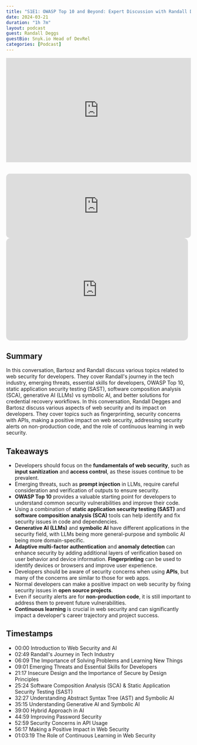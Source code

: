 ```yaml
---
title: "S1E1: OWASP Top 10 and Beyond: Expert Discussion with Randall Degges"
date: 2024-03-21
duration: "1h 7m"
layout: podcast
guest: Randall Deggs
guestBio: Snyk.io Head of DevRel
categories: [Podcast]
---
```

<div class="video-responsive" style="position: relative; padding-bottom: 56.25%; height: 0; margin-bottom: 2rem;">
    <iframe style="position: absolute; top: 0; left: 0; width: 100%; height: 100%;" src="https://www.youtube.com/embed/Kc8ZBMp9loI" frameborder="0" allow="accelerometer; autoplay; clipboard-write; encrypted-media; gyroscope; picture-in-picture" allowfullscreen></iframe>
</div>
<iframe id="embedPlayer" src="https://embed.podcasts.apple.com/us/podcast/owasp-top-10-and-beyond-expert-discussion-with/id1737438641?i=1000650132364&amp;itsct=podcast_box_player&amp;itscg=30200&amp;ls=1&amp;theme=auto" height="175px" frameborder="0" sandbox="allow-forms allow-popups allow-same-origin allow-scripts allow-top-navigation-by-user-activation" allow="autoplay *; encrypted-media *; clipboard-write" style="width: 100%; max-width: 660px; overflow: hidden; border-radius: 10px; transform: translateZ(0px); animation: 2s ease 0s 6 normal none running loading-indicator; background-color: rgb(228, 228, 228);"></iframe>
<iframe style="border-radius:12px" src="https://open.spotify.com/embed/episode/6UBqKByizxixn0ozUUDpwA?theme=0" width="496" height="279" frameBorder="0" allowfullscreen="" allow="autoplay; clipboard-write; encrypted-media; fullscreen; picture-in-picture" loading="lazy"></iframe>

## Summary

In this conversation, Bartosz and Randall discuss various topics related to web security for developers. They cover Randall's journey in the tech industry, emerging threats, essential skills for developers, OWASP Top 10, static application security testing (SAST), software composition analysis (SCA), generative AI (LLMs) vs symbolic AI, and better solutions for credential recovery workflows. In this conversation, Randall Degges and Bartosz discuss various aspects of web security and its impact on developers. They cover topics such as fingerprinting, security concerns with APIs, making a positive impact on web security, addressing security alerts on non-production code, and the role of continuous learning in web security.

## Takeaways

- Developers should focus on the **fundamentals of web security**, such as **input sanitization** and **access control**, as these issues continue to be prevalent.
- Emerging threats, such as **prompt injection** in LLMs, require careful consideration and verification of outputs to ensure security.
- **OWASP Top 10** provides a valuable starting point for developers to understand common security vulnerabilities and improve their code.
- Using a combination of **static application security testing (SAST)** and **software composition analysis (SCA)** tools can help identify and fix security issues in code and dependencies.
- **Generative AI (LLMs)** and **symbolic AI** have different applications in the security field, with LLMs being more general-purpose and symbolic AI being more domain-specific.
- **Adaptive multi-factor authentication** and **anomaly detection** can enhance security by adding additional layers of verification based on user behavior and device information. **Fingerprinting** can be used to identify devices or browsers and improve user experience.
- Developers should be aware of security concerns when using **APIs**, but many of the concerns are similar to those for web apps.
- Normal developers can make a positive impact on web security by fixing security issues in **open source projects**.
- Even if security alerts are for **non-production code**, it is still important to address them to prevent future vulnerabilities.
- **Continuous learning** is crucial in web security and can significantly impact a developer's career trajectory and project success.

## Timestamps

- 00:00 Introduction to Web Security and AI
- 02:49 Randall's Journey in Tech Industry
- 06:09 The Importance of Solving Problems and Learning New Things
- 09:01 Emerging Threats and Essential Skills for Developers
- 21:17 Insecure Design and the Importance of Secure by Design Principles
- 25:24 Software Composition Analysis (SCA) & Static Application Security Testing (SAST)
- 32:27 Understanding Abstract Syntax Tree (AST) and Symbolic AI
- 35:15 Understanding Generative AI and Symbolic AI
- 39:00 Hybrid Approach in AI
- 44:59 Improving Password Security
- 52:59 Security Concerns in API Usage
- 56:17 Making a Positive Impact in Web Security
- 01:03:19 The Role of Continuous Learning in Web Security
